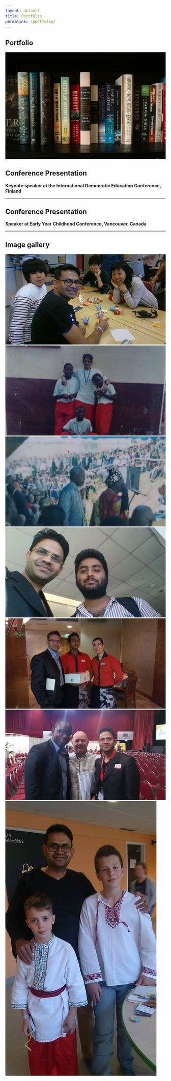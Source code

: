 ```yaml
---
layout: default
title: Portfolio
permalink: /portfolio/
---
```


<!-- Banner Image Section -->
<section class="page-banner">
  <div class="banner-overlay">
    <h1 class="banner-title">Portfolio</h1>
  </div>
  <img src="/assets/images/portfolio-banner.jpg" alt="Portfolio Banner Image" class="banner-image">
</section>

<!-- Conference Section -->
<section class="section">
  <h2>Conference Presentation</h2>
  <p><strong>Keynote speaker at the International Democratic Education Conference, Finland</strong></p>
</section>

<hr class="divider">

<section class="section">
  <h2>Conference Presentation</h2>
  <p><strong>Speaker at Early Year Childhood Conference, Vancouver, Canada</strong></p>
</section>

<hr class="divider">

<!-- Image Gallery Section -->
<section class="section">
  <h2>Image gallery</h2>
  <div class="image-grid">
    <img src="/assets/images/gallery1.jpg" alt="gallery1">
    <img src="/assets/images/gallery2.jpg" alt="gallery2">
    <img src="/assets/images/gallery3.jpg" alt="gallery3">
    <img src="/assets/images/gallery4.jpg" alt="gallery4">
  </div>

<div class="image-grid-custom">
  <img src="/assets/images/gallery5.jpg" alt="gallery5">
  <img src="/assets/images/gallery7.jpg" alt="gallery7">
  <img src="/assets/images/gallery11.jpg" alt="gallery11">
</div>

<!--
<div class="image-grid-custom">
  <img src="/assets/images/gallery6.jpg" alt="gallery6">
  <img src="/assets/images/gallery8.jpg" alt="gallery8">
  <img src="/assets/images/gallery12.jpg" alt="gallery12">
</div>

<div class="image-grid">
  <img src="/assets/images/gallery9.jpg" alt="gallery9">
  <img src="/assets/images/gallery10.jpg" alt="gallery10">
</div>
</section>

<!--<hr class="divider">

<!--Featured Project Section
<section class="section project-highlight">
  <div class="project-content">
    <img src="/assets/images/project.jpg" alt="Project Image">
    <div class="project-text">
      <h3>Digital Literacy Initiative</h3>
      <p>
        Led a school-wide rollout of digital literacy workshops that empowered students and teachers with essential 21st-century skills.
        The project included curriculum development, staff training, and hands-on student activities across multiple grade levels.
      </p>
    </div>
  </div>
</section>-->
